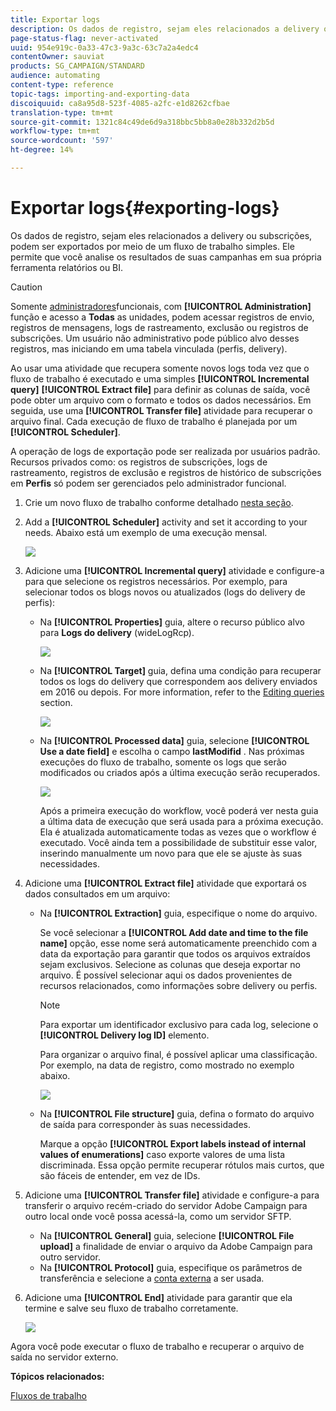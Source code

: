 ```yaml
---
title: Exportar logs
description: Os dados de registro, sejam eles relacionados a delivery ou subscrições, podem ser exportados por meio de um fluxo de trabalho simples.
page-status-flag: never-activated
uuid: 954e919c-0a33-47c3-9a3c-63c7a2a4edc4
contentOwner: sauviat
products: SG_CAMPAIGN/STANDARD
audience: automating
content-type: reference
topic-tags: importing-and-exporting-data
discoiquuid: ca8a95d8-523f-4085-a2fc-e1d8262cfbae
translation-type: tm+mt
source-git-commit: 1321c84c49de6d9a318bbc5bb8a0e28b332d2b5d
workflow-type: tm+mt
source-wordcount: '597'
ht-degree: 14%

---
```



# Exportar logs{#exporting-logs}

Os dados de registro, sejam eles relacionados a delivery ou subscrições, podem ser exportados por meio de um fluxo de trabalho simples. Ele permite que você analise os resultados de suas campanhas em sua própria ferramenta relatórios ou BI.

>[!CAUTION]
>
>Somente [administradores](../../administration/using/users-management.md#functional-administrators)funcionais, com **[!UICONTROL Administration]** função e acesso a **Todas** as unidades, podem acessar registros de envio, registros de mensagens, logs de rastreamento, exclusão ou registros de subscrições. Um usuário não administrativo pode público alvo desses registros, mas iniciando em uma tabela vinculada (perfis, delivery).

Ao usar uma atividade que recupera somente novos logs toda vez que o fluxo de trabalho é executado e uma simples **[!UICONTROL Incremental query]** **[!UICONTROL Extract file]** para definir as colunas de saída, você pode obter um arquivo com o formato e todos os dados necessários. Em seguida, use uma **[!UICONTROL Transfer file]** atividade para recuperar o arquivo final. Cada execução de fluxo de trabalho é planejada por um **[!UICONTROL Scheduler]**.

A operação de logs de exportação pode ser realizada por usuários padrão. Recursos privados como: os registros de subscrições, logs de rastreamento, registros de exclusão e registros de histórico de subscrições em **Perfis** só podem ser gerenciados pelo administrador funcional.

1. Crie um novo fluxo de trabalho conforme detalhado [nesta seção](../../automating/using/building-a-workflow.md#creating-a-workflow).
1. Add a **[!UICONTROL Scheduler]** activity and set it according to your needs. Abaixo está um exemplo de uma execução mensal.

   ![](assets/export_logs_scheduler.png)

1. Adicione uma **[!UICONTROL Incremental query]** atividade e configure-a para que selecione os registros necessários. Por exemplo, para selecionar todos os blogs novos ou atualizados (logs do delivery de perfis):

   * Na **[!UICONTROL Properties]** guia, altere o recurso público alvo para **Logs do delivery** (wideLogRcp).

      ![](assets/export_logs_query_properties.png)

   * Na **[!UICONTROL Target]** guia, defina uma condição para recuperar todos os logs do delivery que correspondem aos delivery enviados em 2016 ou depois. For more information, refer to the [Editing queries](../../automating/using/editing-queries.md#creating-queries) section.

      ![](assets/export_logs_query_target.png)

   * Na **[!UICONTROL Processed data]** guia, selecione **[!UICONTROL Use a date field]** e escolha o campo **lastModifid** . Nas próximas execuções do fluxo de trabalho, somente os logs que serão modificados ou criados após a última execução serão recuperados.

      ![](assets/export_logs_query_processeddata.png)

      Após a primeira execução do workflow, você poderá ver nesta guia a última data de execução que será usada para a próxima execução. Ela é atualizada automaticamente todas as vezes que o workflow é executado. Você ainda tem a possibilidade de substituir esse valor, inserindo manualmente um novo para que ele se ajuste às suas necessidades.

1. Adicione uma **[!UICONTROL Extract file]** atividade que exportará os dados consultados em um arquivo:

   * Na **[!UICONTROL Extraction]** guia, especifique o nome do arquivo.

      Se você selecionar a **[!UICONTROL Add date and time to the file name]** opção, esse nome será automaticamente preenchido com a data da exportação para garantir que todos os arquivos extraídos sejam exclusivos. Selecione as colunas que deseja exportar no arquivo. É possível selecionar aqui os dados provenientes de recursos relacionados, como informações sobre delivery ou perfis.

      >[!NOTE]
      >
      >Para exportar um identificador exclusivo para cada log, selecione o **[!UICONTROL Delivery log ID]** elemento.

      Para organizar o arquivo final, é possível aplicar uma classificação. Por exemplo, na data de registro, como mostrado no exemplo abaixo.

      ![](assets/export_logs_extractfile_extraction.png)

   * Na **[!UICONTROL File structure]** guia, defina o formato do arquivo de saída para corresponder às suas necessidades.

      Marque a opção **[!UICONTROL Export labels instead of internal values of enumerations]** caso exporte valores de uma lista discriminada. Essa opção permite recuperar rótulos mais curtos, que são fáceis de entender, em vez de IDs.

1. Adicione uma **[!UICONTROL Transfer file]** atividade e configure-a para transferir o arquivo recém-criado do servidor Adobe Campaign para outro local onde você possa acessá-la, como um servidor SFTP.

   * Na **[!UICONTROL General]** guia, selecione **[!UICONTROL File upload]** a finalidade de enviar o arquivo da Adobe Campaign para outro servidor.
   * Na **[!UICONTROL Protocol]** guia, especifique os parâmetros de transferência e selecione a [conta externa](../../administration/using/external-accounts.md#creating-an-external-account) a ser usada.

1. Adicione uma **[!UICONTROL End]** atividade para garantir que ela termine e salve seu fluxo de trabalho corretamente.

   ![](assets/export_logs_example_workflow.png)

Agora você pode executar o fluxo de trabalho e recuperar o arquivo de saída no servidor externo.

**Tópicos relacionados:**

[Fluxos de trabalho](../../automating/using/get-started-workflows.md)
